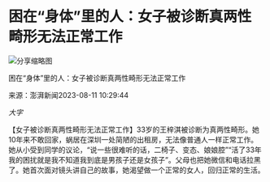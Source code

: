 # 困在“身体”里的人：女子被诊断真两性畸形无法正常工作

![分享缩略图](http://images.china.cn/images1/ch/20190409hb/shareF.png)

困在“身体”里的人：女子被诊断真两性畸形无法正常工作

来源：澎湃新闻2023-08-11 10:29:44

_大字_

【女子被诊断真两性畸形无法正常工作】33岁的王梓淇被诊断为真两性畸形。她10年来不敢回家，蜗居在深圳一处简陋的出租房，无法像普通人一样正常工作。她从小受到同学的议论，“说一些很难听的话，二椅子、变态、娘娘腔”“活了33年我的困扰就是我不知道我到底是男孩子还是女孩子”。父母也把她微信和电话拉黑了。她首次面对镜头讲自己的故事，她渴望做一个正常的女人，回归正常的生活。